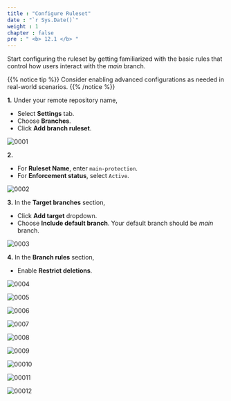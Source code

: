 ```yaml
---
title : "Configure Ruleset"
date : "`r Sys.Date()`"
weight : 1
chapter : false
pre : " <b> 12.1 </b> "
---
```


Start configuring the ruleset by getting familiarized with the basic rules that control how users interact with the *main* branch.

{{% notice tip %}}
Consider enabling advanced configurations as needed in real-world scenarios.
{{% /notice %}}

**1.** Under your remote repository name,

- Select **Settings** tab.
- Choose **Branches**.
- Click **Add branch ruleset**.

![0001](/images/12/1/0001.svg?featherlight=false&width=100pc)

**2.** 

- For **Ruleset Name**, enter `main-protection`.
- For **Enforcement status**, select `Active`.

![0002](/images/12/1/0002.svg?featherlight=false&width=100pc)

**3.** In the **Target branches** section,

- Click **Add target** dropdown.
- Choose **Include default branch**. Your default branch should be *main* branch.

![0003](/images/12/1/0003.svg?featherlight=false&width=100pc)

**4.** In the **Branch rules** section,

- Enable **Restrict deletions**.

![0004](/images/12/1/0004.svg?featherlight=false&width=100pc)

![0005](/images/12/1/0005.svg?featherlight=false&width=100pc)

![0006](/images/12/1/0006.svg?featherlight=false&width=100pc)

![0007](/images/12/1/0007.svg?featherlight=false&width=100pc)

![0008](/images/12/1/0008.svg?featherlight=false&width=100pc)

![0009](/images/12/1/0009.svg?featherlight=false&width=100pc)

![00010](/images/12/1/00010.svg?featherlight=false&width=100pc)

![00011](/images/12/1/00011.svg?featherlight=false&width=100pc)

![00012](/images/12/1/00012.svg?featherlight=false&width=100pc)


